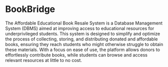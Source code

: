 # BookBridge
The Affordable Educational Book Resale System is a Database Management System (DBMS) aimed at improving access to educational resources for underprivileged students. This system is designed to simplify and optimize the process of collecting, storing, and distributing donated and affordable books, ensuring they reach students who might otherwise struggle to obtain these materials. With a focus on ease of use, the platform allows donors to effortlessly contribute books, while students can browse and access relevant resources at little to no cost.
